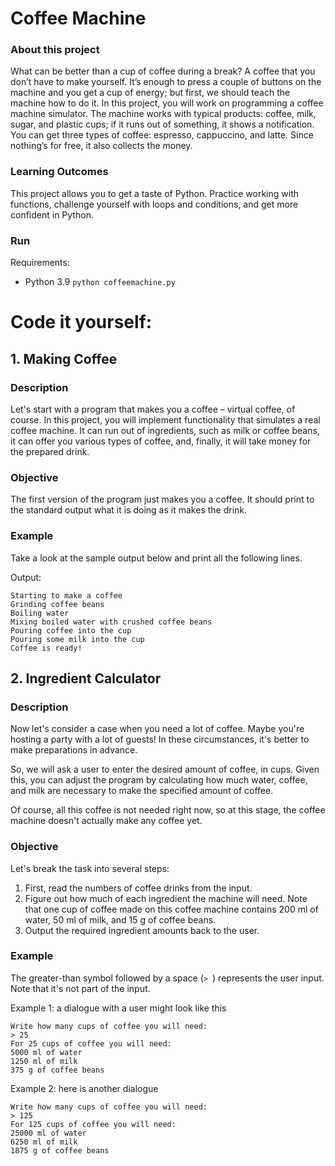 # Coffee Machine

### About this project
What can be better than a cup of coffee during a break? A coffee that you don’t have to make yourself. It’s enough to press a couple of buttons on the machine and you get a cup of energy; but first, we should teach the machine how to do it. In this project, you will work on programming a coffee machine simulator. The machine works with typical products: coffee, milk, sugar, and plastic cups; if it runs out of something, it shows a notification. You can get three types of coffee: espresso, cappuccino, and latte. Since nothing’s for free, it also collects the money.

### Learning Outcomes
This project allows you to get a taste of Python. Practice working with functions, challenge yourself with loops and conditions, and get more confident in Python.

### Run

Requirements:
- Python 3.9
`python coffeemachine.py`

# Code it yourself: 

## 1. Making Coffee
### Description

Let's start with a program that makes you a coffee – virtual coffee, of course. In this project, you will implement functionality that simulates a real coffee machine. It can run out of ingredients, such as milk or coffee beans, it can offer you various types of coffee, and, finally, it will take money for the prepared drink.

### Objective

The first version of the program just makes you a coffee. It should print to the standard output what it is doing as it makes the drink.

### Example

Take a look at the sample output below and print all the following lines.

Output:

```
Starting to make a coffee
Grinding coffee beans
Boiling water
Mixing boiled water with crushed coffee beans
Pouring coffee into the cup
Pouring some milk into the cup
Coffee is ready!
```

## 2. Ingredient Calculator
### Description

Now let's consider a case when you need a lot of coffee. Maybe you're hosting a party with a lot of guests! In these circumstances, it's better to make preparations in advance.

So, we will ask a user to enter the desired amount of coffee, in cups. Given this, you can adjust the program by calculating how much water, coffee, and milk are necessary to make the specified amount of coffee.

Of course, all this coffee is not needed right now, so at this stage, the coffee machine doesn't actually make any coffee yet.

### Objective

Let's break the task into several steps:

1. First, read the numbers of coffee drinks from the input.
2. Figure out how much of each ingredient the machine will need. Note that one cup of coffee made on this coffee machine contains 200 ml of water, 50 ml of milk, and 15 g of coffee beans.
3. Output the required ingredient amounts back to the user.

### Example

The greater-than symbol followed by a space (`> `) represents the user input. Note that it's not part of the input.

Example 1: a dialogue with a user might look like this

```
Write how many cups of coffee you will need:
> 25
For 25 cups of coffee you will need:
5000 ml of water
1250 ml of milk
375 g of coffee beans
```

Example 2: here is another dialogue

```
Write how many cups of coffee you will need:
> 125
For 125 cups of coffee you will need:
25000 ml of water
6250 ml of milk
1875 g of coffee beans
```